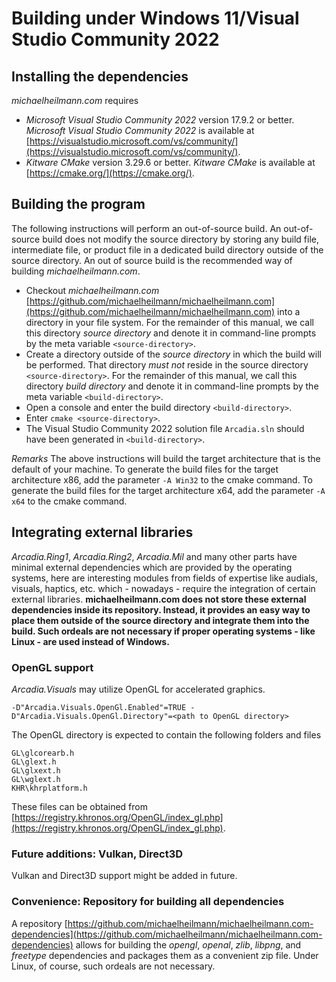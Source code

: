 # Building under Windows 11/Visual Studio Community 2022

## Installing the dependencies
*michaelheilmann.com* requires
- *Microsoft Visual Studio Community 2022* version 17.9.2 or better.
  *Microsoft Visual Studio Community 2022* is available at [https://visualstudio.microsoft.com/vs/community/](https://visualstudio.microsoft.com/vs/community/).
- *Kitware CMake* version 3.29.6 or better.
  *Kitware CMake* is available at [https://cmake.org/](https://cmake.org/).

## Building the program
The following instructions will perform an out-of-source build. An out-of-source build does not modify the source directory
by storing any build file, intermediate file, or product file in a dedicated build directory outside of the source directory.
An out of source build is the recommended way of building *michaelheilmann.com*.

- Checkout *michaelheilmann.com* [https://github.com/michaelheilmann/michaelheilmann.com](https://github.com/michaelheilmann/michaelheilmann.com) into a directory in your file system.
  For the remainder of this manual, we call this directory *source directory* and denote it in command-line prompts by the meta variable `<source-directory>`.
- Create a directory outside of the *source directory* in which the build will be performed.
  That directory *must not* reside in the source directory `<source-directory>`.
  For the remainder of this manual, we call this directory *build directory* and denote it in command-line prompts by the meta variable `<build-directory>`.
- Open a console and enter the build directory `<build-directory>`.
- Enter `cmake <source-directory>`.
- The Visual Studio Community 2022 solution file `Arcadia.sln` should have been generated in `<build-directory>`.

*Remarks* The above instructions will build the target architecture that is the default of your machine.
To generate the build files for the target architecture x86, add the parameter `-A Win32` to the cmake command.
To generate the build files for the target architecture x64, add the parameter `-A x64` to the cmake command.

## Integrating external libraries
*Arcadia.Ring1*, *Arcadia.Ring2*, *Arcadia.Mil* and many other parts have minimal external dependencies which are provided by the operating systems,
here are interesting modules from fields of expertise like audials, visuals, haptics, etc. which - nowadays - require the integration of certain
external libraries. **michaelheilmann.com does not store these external dependencies inside its repository. Instead, it provides an easy way to place
them outside of the source directory and integrate them into the build. Such ordeals are not necessary if proper operating systems - like Linux - are
used instead of Windows.**

### OpenGL support
*Arcadia.Visuals* may utilize OpenGL for accelerated graphics.

```
-D"Arcadia.Visuals.OpenGl.Enabled"=TRUE -D"Arcadia.Visuals.OpenGl.Directory"=<path to OpenGL directory>
```
The OpenGL directory is expected to contain the following folders and files

```
GL\glcorearb.h
GL\glext.h
GL\glxext.h
GL\wglext.h
KHR\khrplatform.h
```

These files can be obtained from [https://registry.khronos.org/OpenGL/index_gl.php](https://registry.khronos.org/OpenGL/index_gl.php).

### Future additions: Vulkan, Direct3D
Vulkan and Direct3D support might be added in future.

### Convenience: Repository for building all dependencies
A repository [https://github.com/michaelheilmann/michaelheilmann.com-dependencies](https://github.com/michaelheilmann/michaelheilmann.com-dependencies)
allows for building the *opengl*, *openal*, *zlib*, *libpng*, and *freetype* dependencies and packages them as a convenient zip file. Under Linux,
of course, such ordeals are not necessary.
